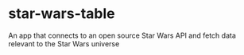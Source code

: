 # star-wars-table
An app that connects to an open source Star Wars API and fetch data relevant to the Star Wars universe 
